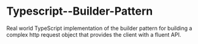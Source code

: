 # Typescript--Builder-Pattern
Real world TypeScript implementation of the builder pattern for building a complex http request object that provides the client with a fluent API.
